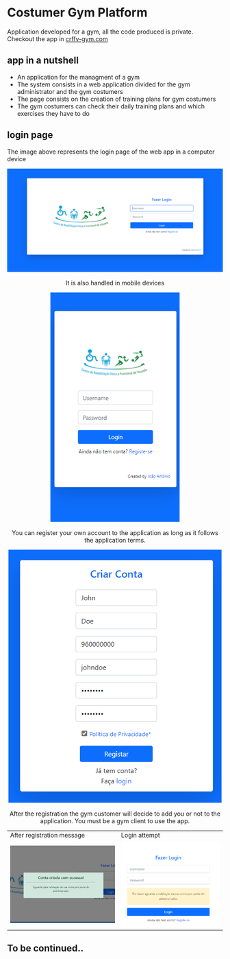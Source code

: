 # Costumer Gym Platform

Application developed for a gym, all the code produced is private.<br/>Checkout the app in [crffv-gym.com](https://crffv-gym.com/)

## app in a nutshell
* An application for the managment of a gym
* The system consists in a web application divided for the gym administrator and the gym costumers
* The page consists on the creation of training plans for gym costumers
* The gym costumers can check their daily training plans and which exercises they have to do

## login page
The image above represents the login page of the web app in a computer device

<img src="/screenshots/login-page.png">

<p align="center"> 
  It is also handled in mobile devices
</p>

<p align="center"> 
  <img src="/screenshots/login-page-mb.png">
</p>

<p align="center"> 
  You can register your own account to the application as long as it follows the application terms. 
</p>

<p align="center"> 
  <img src="/screenshots/register.png">
</p>

<p align="center"> 
  After the registration the gym customer will decide to add you or not to the application. You must be a gym client to use the app. 
</p>

<table>
  <tr>
    <td>After registration message</td>
     <td>Login attempt</td>
  </tr>
  <tr>
    <td><img src="/screenshots/pos-register.png" width=500></td>
    <td><img src="/screenshots/wait-register.png" width=500></td>
  </tr>
 </table>



## To be continued..
